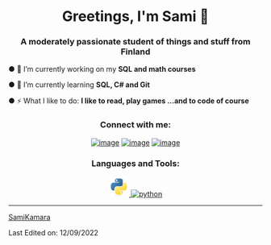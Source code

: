 <h1 align="center">Greetings, I'm Sami 👋</h1>
<h3 align="center">A moderately passionate student of things and stuff from Finland</h3>

  ● 🔭 I’m currently working on my **SQL and math courses**

  ● 🌱 I’m currently learning **SQL, C# and Git**

  ● ⚡ What I like to do: **I like to read, play games ...and to code of course**

<h3 align="center">Connect with me:</h3>
<div align="center">

[![image](https://img.shields.io/badge/Instagram-E4405F?style=for-the-badge&logo=instagram&logoColor=white)](https://www.instagram.com/solarigrafi/)
[![image](https://img.shields.io/badge/Twitter-1DA1F2?style=for-the-badge&logo=twitter&logoColor=white)](https://twitter.com/kamaracreations)
[![image](https://img.shields.io/badge/Gmail-D14836?style=for-the-badge&logo=gmail&logoColor=white)](mailto:nikkanen.sami@gmail.com)
  
</div>

<h3 align="center">Languages and Tools:</h3>

<p align="center"> 
  <a href="https://www.python.org" target="_blank"> 
    <img src="https://raw.githubusercontent.com/devicons/devicon/master/icons/python/python-original.svg" alt="python" width="40" height="40"/> 
  </a>  
    <a href="https://docs.microsoft.com/en-us/dotnet/csharp/" target="_blank"> 
    <img src="https://upload.wikimedia.org/wikipedia/commons/4/4f/Csharp_Logo.png" alt="python" width="40" height="40"/> 
  </a>  
</p>

------

[SamiKamara](https://github.com/SamiKamara)

Last Edited on: 12/09/2022
